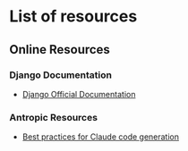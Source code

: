 # List of resources 


## Online Resources

### Django Documentation
- [Django Official Documentation](https://docs.djangoproject.com/en/stable/)


### Antropic Resources

- [Best practices for Claude code generation](https://www.anthropic.com/engineering/claude-code-best-practices)